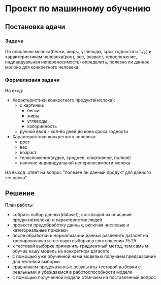 # Проект по машинному обучению
## Постановка адачи
### Задача

По описанию молока(белки, жиры, углеводы, срок годности и т.д.) и характеристикам человека(рост, вес, возраст, телосложение, индивидуальная непереносимость) определить, полезно ли данное молоко для конкретного человека.

### Формализаия задачи

На вход:
- Характеристики конкретного продукта(молока):
    - с картинки:
        - белки
        - жиры
        - углеводы
        - калорийность
    - ручной ввод - кол-во дней до кона срока годности
- Характеристики конкретного человека:
    - рост
    - вес
    - возраст
    - телосложение(худое, среднее, спортивное, полное)
    - наличие индивидуальной непереносимости молока

На выход: ответ на вопрос "полезен ли данный продукт для данного человека"

## Решение

План работы:
- собрать набор данных(dataset), состоящий из описаний продукта(молока) и характеристик людей
- провести предобработку данных, включая числовые и категориальные признаки
- после обработки и нормализации данных разделить датасет на тренировочную и тестовую выборки в соотношении 75:25
- к тестовой выборке применить градиентный метод, тем самым обучив нашу модель на конкретном датасете
- с помощью уже обученной нами моделью получаем предсказание для тестовой выборки
- сравниваем предсказанные результаты тестовой выборки с реальными и убеждаемся в работоспособности модели
- с помощью полученной модели отвечаем на поставленный вопрос 
